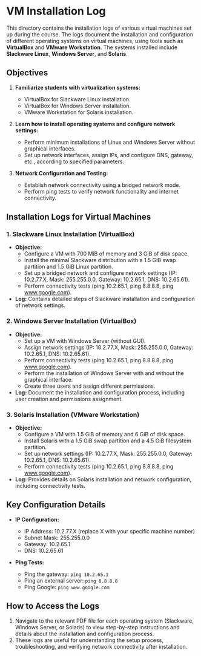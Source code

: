 # VM Installation Log

This directory contains the installation logs of various virtual machines set up during the course. The logs document the installation and configuration of different operating systems on virtual machines, using tools such as **VirtualBox** and **VMware Workstation**. The systems installed include **Slackware Linux**, **Windows Server**, and **Solaris**.

## Objectives

1. **Familiarize students with virtualization systems:**
    - VirtualBox for Slackware Linux installation.
    - VirtualBox for Windows Server installation.
    - VMware Workstation for Solaris installation.
  
2. **Learn how to install operating systems and configure network settings:**
    - Perform minimum installations of Linux and Windows Server without graphical interfaces.
    - Set up network interfaces, assign IPs, and configure DNS, gateway, etc., according to specified parameters.

3. **Network Configuration and Testing:**
    - Establish network connectivity using a bridged network mode.
    - Perform ping tests to verify network functionality and internet connectivity.

## Installation Logs for Virtual Machines

### 1. Slackware Linux Installation (VirtualBox)
- **Objective:**
    - Configure a VM with 700 MiB of memory and 3 GiB of disk space.
    - Install the minimal Slackware distribution with a 1.5 GiB swap partition and 1.5 GiB Linux partition.
    - Set up a bridged network and configure network settings (IP: 10.2.77.X, Mask: 255.255.0.0, Gateway: 10.2.65.1, DNS: 10.2.65.61).
    - Perform connectivity tests (ping 10.2.65.1, ping 8.8.8.8, ping www.google.com).
- **Log:** Contains detailed steps of Slackware installation and configuration of network settings.

### 2. Windows Server Installation (VirtualBox)
- **Objective:**
    - Set up a VM with Windows Server (without GUI).
    - Assign network settings (IP: 10.2.77.X, Mask: 255.255.0.0, Gateway: 10.2.65.1, DNS: 10.2.65.61).
    - Perform connectivity tests (ping 10.2.65.1, ping 8.8.8.8, ping www.google.com).
    - Perform the installation of Windows Server with and without the graphical interface.
    - Create three users and assign different permissions.
- **Log:** Document the installation and configuration process, including user creation and permissions assignment.

### 3. Solaris Installation (VMware Workstation)
- **Objective:**
    - Configure a VM with 1.5 GiB of memory and 6 GiB of disk space.
    - Install Solaris with a 1.5 GiB swap partition and a 4.5 GiB filesystem partition.
    - Set up network settings (IP: 10.2.77.X, Mask: 255.255.0.0, Gateway: 10.2.65.1, DNS: 10.2.65.61).
    - Perform connectivity tests (ping 10.2.65.1, ping 8.8.8.8, ping www.google.com).
- **Log:** Provides details on Solaris installation and network configuration, including connectivity tests.

## Key Configuration Details

- **IP Configuration:**
    - IP Address: 10.2.77.X (replace X with your specific machine number)
    - Subnet Mask: 255.255.0.0
    - Gateway: 10.2.65.1
    - DNS: 10.2.65.61

- **Ping Tests:**
    - Ping the gateway: `ping 10.2.65.1`
    - Ping an external server: `ping 8.8.8.8`
    - Ping Google: `ping www.google.com`

## How to Access the Logs

1. Navigate to the relevant PDF file for each operating system (Slackware, Windows Server, or Solaris) to view step-by-step instructions and details about the installation and configuration process.
2. These logs are useful for understanding the setup process, troubleshooting, and verifying network connectivity after installation.